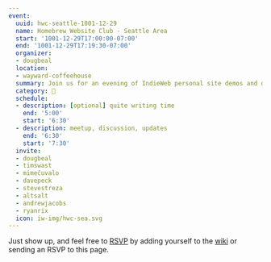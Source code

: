 ```yaml
---
event:
  uuid: hwc-seattle-1001-12-29
  name: Homebrew Website Club - Seattle Area
  start: '1001-12-29T17:00:00-07:00'
  end: '1001-12-29T17:19:30-07:00'
  organizer:
  - dougbeal
  location:
  - wayward-coffeehouse
  summary: Join us for an evening of IndieWeb personal site demos and discussions!
  category: 🌲
  schedule:
  - description: [optional] quite writing time
    end: '5:00'
    start: '6:30'
  - description: meetup, discussion, updates
    end: '6:30'
    start: '7:30'
  invite:
  - dougbeal
  - timswast
  - mimečuvalo
  - davepeck
  - stevestreza
  - altsalt
  - andrewjacobs
  - ryanrix
  icon: iw-img/hwc-sea.svg
---
```


Just show up, and feel free to [RSVP](https://indieweb.org/rsvp) by adding yourself to the [wiki]({{<indieweb-wiki-hwc>}}) or sending an RSVP to this page.
